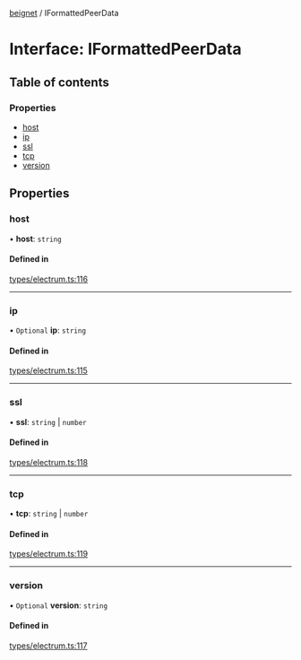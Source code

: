 [beignet](../README.md) / IFormattedPeerData

# Interface: IFormattedPeerData

## Table of contents

### Properties

- [host](IFormattedPeerData.md#host)
- [ip](IFormattedPeerData.md#ip)
- [ssl](IFormattedPeerData.md#ssl)
- [tcp](IFormattedPeerData.md#tcp)
- [version](IFormattedPeerData.md#version)

## Properties

### host

• **host**: `string`

#### Defined in

[types/electrum.ts:116](https://github.com/synonymdev/beignet/blob/e4162f7/src/types/electrum.ts#L116)

___

### ip

• `Optional` **ip**: `string`

#### Defined in

[types/electrum.ts:115](https://github.com/synonymdev/beignet/blob/e4162f7/src/types/electrum.ts#L115)

___

### ssl

• **ssl**: `string` \| `number`

#### Defined in

[types/electrum.ts:118](https://github.com/synonymdev/beignet/blob/e4162f7/src/types/electrum.ts#L118)

___

### tcp

• **tcp**: `string` \| `number`

#### Defined in

[types/electrum.ts:119](https://github.com/synonymdev/beignet/blob/e4162f7/src/types/electrum.ts#L119)

___

### version

• `Optional` **version**: `string`

#### Defined in

[types/electrum.ts:117](https://github.com/synonymdev/beignet/blob/e4162f7/src/types/electrum.ts#L117)
